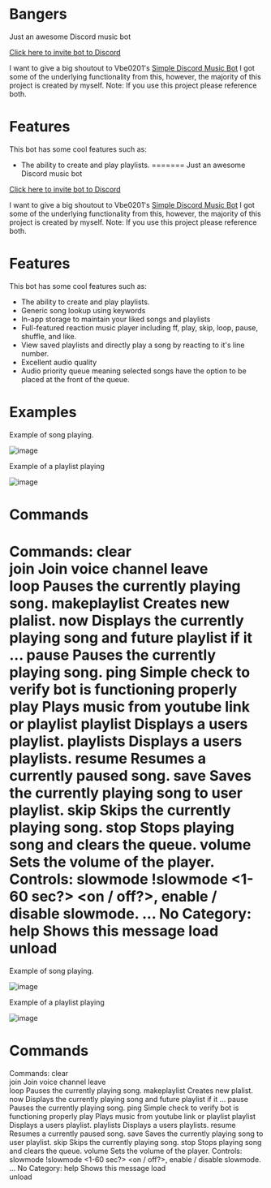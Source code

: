 # Bangers

Just an awesome Discord music bot

[Click here to invite bot to Discord](https://discord.com/api/oauth2/authorize?client_id=896582169600884797&permissions=8&scope=bot)

I want to give a big shoutout to Vbe0201's [Simple Discord Music Bot](https://gist.github.com/vbe0201/ade9b80f2d3b64643d854938d40a0a2d)
I got some of the underlying functionality from this, however, the majority of this project is created by myself.
Note: If you use this project please reference both.

# Features

This bot has some cool features such as:

- The ability to create and play playlists.
=======
 Just an awesome Discord music bot
 
 [Click here to invite bot to Discord](https://discord.com/api/oauth2/authorize?client_id=896582169600884797&permissions=8&scope=bot)
 
I want to give a big shoutout to Vbe0201's [Simple Discord Music Bot](https://gist.github.com/vbe0201/ade9b80f2d3b64643d854938d40a0a2d)
I got some of the underlying functionality from this, however, the majority of this project is created by myself. 
Note: If you use this project please reference both.

# Features
This bot has some cool features such as:
- The ability to create and play playlists. 
- Generic song lookup using keywords
- In-app storage to maintain your liked songs and playlists
- Full-featured reaction music player including ff, play, skip, loop, pause, shuffle, and like.
- View saved playlists and directly play a song by reacting to it's line number.
- Excellent audio quality
- Audio priority queue meaning selected songs have the option to be placed at the front of the queue.

# Examples

Example of song playing.

![image](https://user-images.githubusercontent.com/38538913/138575337-433323bd-e163-4fe7-8cc2-f4c75e2d57c4.png)

Example of a playlist playing

![image](https://user-images.githubusercontent.com/38538913/138575302-39c1658a-952e-4b80-b6e2-7dcc7330815b.png)

# Commands

Commands:
clear  
 join Join voice channel
leave  
 loop Pauses the currently playing song.
makeplaylist Creates new plalist.
now Displays the currently playing song and future playlist if it ...
pause Pauses the currently playing song.
ping Simple check to verify bot is functioning properly
play Plays music from youtube link or playlist
playlist Displays a users playlist.
playlists Displays a users playlists.
resume Resumes a currently paused song.
save Saves the currently playing song to user playlist.
skip Skips the currently playing song.
stop Stops playing song and clears the queue.
volume Sets the volume of the player.
Controls:
slowmode !slowmode <1-60 sec?> <on / off?>, enable / disable slowmode. ...
​No Category:
help Shows this message
load  
 unload
=======
 Example of song playing.
 
![image](https://user-images.githubusercontent.com/38538913/138575337-433323bd-e163-4fe7-8cc2-f4c75e2d57c4.png)
 
 Example of a playlist playing
 
 ![image](https://user-images.githubusercontent.com/38538913/138575302-39c1658a-952e-4b80-b6e2-7dcc7330815b.png)

# Commands
Commands:
  clear        
  join         Join voice channel
  leave        
  loop         Pauses the currently playing song.
  makeplaylist Creates new plalist.
  now          Displays the currently playing song and future playlist if it ...
  pause        Pauses the currently playing song.
  ping         Simple check to verify bot is functioning properly
  play         Plays music from youtube link or playlist
  playlist     Displays a users playlist.
  playlists    Displays a users playlists.
  resume       Resumes a currently paused song.
  save         Saves the currently playing song to user playlist.
  skip         Skips the currently playing song.
  stop         Stops playing song and clears the queue.
  volume       Sets the volume of the player.
Controls:
  slowmode     !slowmode <1-60 sec?> <on / off?>, enable / disable slowmode. ...
​No Category:
  help         Shows this message
  load         
  unload       
